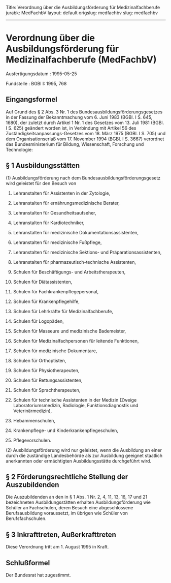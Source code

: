 Title: Verordnung über die Ausbildungsförderung für Medizinalfachberufe
jurabk: MedFachbV
layout: default
origslug: medfachbv
slug: medfachbv

---

# Verordnung über die Ausbildungsförderung für Medizinalfachberufe (MedFachbV)

Ausfertigungsdatum
:   1995-05-25

Fundstelle
:   BGBl I: 1995, 768



## Eingangsformel

Auf Grund des § 2 Abs. 3 Nr. 1 des Bundesausbildungsförderungsgesetzes
in der Fassung der Bekanntmachung vom 6. Juni 1983 (BGBl. I S. 645,
1680), der zuletzt durch Artikel 1 Nr. 1 des Gesetzes vom 13. Juli
1981 (BGBl. I S. 625) geändert worden ist, in Verbindung mit Artikel
56 des Zuständigkeitsanpassungs-Gesetzes vom 18. März 1975 (BGBl. I S.
705) und dem Organisationserlaß vom 17. November 1994 (BGBl. I S.
3667) verordnet das Bundesministerium für Bildung, Wissenschaft,
Forschung und Technologie:


## § 1 Ausbildungsstätten

(1) Ausbildungsförderung nach dem Bundesausbildungsförderungsgesetz
wird geleistet für den Besuch von

1.  Lehranstalten für Assistenten in der Zytologie,


2.  Lehranstalten für ernährungsmedizinische Berater,


3.  Lehranstalten für Gesundheitsaufseher,


4.  Lehranstalten für Kardiotechniker,


5.  Lehranstalten für medizinische Dokumentationsassistenten,


6.  Lehranstalten für medizinische Fußpflege,


7.  Lehranstalten für medizinische Sektions- und Präparationsassistenten,


8.  Lehranstalten für pharmazeutisch-technische Assistenten,


9.  Schulen für Beschäftigungs- und Arbeitstherapeuten,


10. Schulen für Diätassistenten,


11. Schulen für Fachkrankenpflegepersonal,


12. Schulen für Krankenpflegehilfe,


13. Schulen für Lehrkräfte für Medizinalfachberufe,


14. Schulen für Logopäden,


15. Schulen für Masseure und medizinische Bademeister,


16. Schulen für Medizinalfachpersonen für leitende Funktionen,


17. Schulen für medizinische Dokumentare,


18. Schulen für Orthoptisten,


19. Schulen für Physiotherapeuten,


20. Schulen für Rettungsassistenten,


21. Schulen für Sprachtherapeuten,


22. Schulen für technische Assistenten in der Medizin (Zweige
    Laboratoriumsmedizin, Radiologie, Funktionsdiagnostik und
    Veterinärmedizin),


23. Hebammenschulen,


24. Krankenpflege- und Kinderkrankenpflegeschulen,


25. Pflegevorschulen.




(2) Ausbildungsförderung wird nur geleistet, wenn die Ausbildung an
einer durch die zuständige Landesbehörde als zur Ausbildung geeignet
staatlich anerkannten oder ermächtigten Ausbildungsstätte durchgeführt
wird.


## § 2 Förderungsrechtliche Stellung der Auszubildenden

Die Auszubildenden an den in § 1 Abs. 1 Nr. 2, 4, 11, 13, 16, 17 und
21 bezeichneten Ausbildungsstätten erhalten Ausbildungsförderung wie
Schüler an Fachschulen, deren Besuch eine abgeschlossene
Berufsausbildung voraussetzt, im übrigen wie Schüler von
Berufsfachschulen.


## § 3 Inkrafttreten, Außerkrafttreten

Diese Verordnung tritt am 1. August 1995 in Kraft.


## Schlußformel

Der Bundesrat hat zugestimmt.

